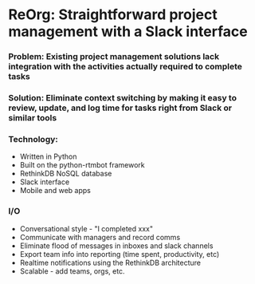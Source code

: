 # ReOrg: Straightforward project management with a Slack interface
### Problem: Existing project management solutions lack integration with the activities actually required to complete tasks
### Solution: Eliminate context switching by making it easy to review, update, and log time for tasks right from Slack or similar tools
### Technology:
- Written in Python
- Built on the python-rtmbot framework
- RethinkDB NoSQL database
- Slack interface
- Mobile and web apps

### I/O
- Conversational style - "I completed xxx"
- Communicate with managers and record comms
- Eliminate flood of messages in inboxes and slack channels
- Export team info into reporting (time spent, productivity, etc)
- Realtime notifications using the RethinkDB architecture
- Scalable - add teams, orgs, etc.
